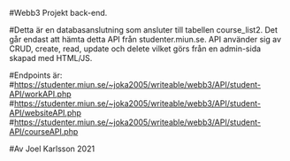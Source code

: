 #Webb3 Projekt back-end.

#Detta är en databasanslutning som ansluter till tabellen course_list2. Det går endast att hämta detta API från studenter.miun.se. API använder sig av CRUD, create, read, update och delete vilket görs från en admin-sida skapad med HTML/JS.

#Endpoints är: #https://studenter.miun.se/~joka2005/writeable/webb3/API/student-API/workAPI.php #https://studenter.miun.se/~joka2005/writeable/webb3/API/student-API/websiteAPI.php #https://studenter.miun.se/~joka2005/writeable/webb3/API/student-API/courseAPI.php

#Av Joel Karlsson 2021
